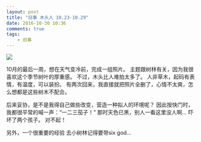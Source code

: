 ```yaml
---
layout: post
title: "旧事 木头人 10.23-10.29"
date: 2016-10-30 10:36
comments: true
tags: 
	- 旧事
---
```


![](/assets/blogImg/diary-15.jpg)

10月的最后一周，想在天气变冷前，完成一组照片。
主题跟树林有关，因为我很喜欢这个季节树叶的厚重感。
不过，木头比人难拍太多了。
人非草木，起码有表情，有温度，可以装扮。
有两次回来，我直接就把照片全删了，心情不太爽，怎么想都是这些树木不配合。

后来妥协，是不是我得自己做些改变，营造一种拟人的环境呢？
因此按快门时，我都很平常的喊一声：“一二三茄子！”
那时天色已黑，别人一看这里没人啊…
吓坏了两个孩子。
对不起！

另外，一个很重要的经验
去小树林记得要带six god…